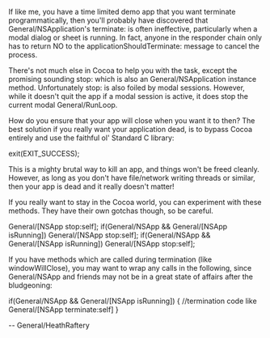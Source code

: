 If like me, you have a time limited demo app that you want terminate programmatically, then you'll probably have discovered that General/NSApplication's     terminate: is often ineffective, particularly when a modal dialog or sheet is running. In fact, anyone in the responder chain only has to return NO to the     applicationShouldTerminate: message to cancel the process.

There's not much else in Cocoa to help you with the task, except the promising sounding     stop: which is also an General/NSApplication instance method. Unfortunately     stop: is also foiled by modal sessions. However, while it doesn't quit the app if a modal session is active, it does stop the current modal General/RunLoop.

How do you ensure that your app will close when you want it to then? The best solution if you really want your application dead, is to bypass Cocoa entirely and use the faithful ol' Standard C library:

    
exit(EXIT_SUCCESS);


This is a mighty brutal way to kill an app, and things won't be freed cleanly. However, as long as you don't have file/network writing threads or similar, then your app is dead and it really doesn't matter!

If you really want to stay in the Cocoa world, you can experiment with these methods. They have their own gotchas though, so be careful.

    
General/[NSApp stop:self];
if(General/NSApp && General/[NSApp isRunning])
  General/[NSApp stop:self];
if(General/NSApp && General/[NSApp isRunning])
  General/[NSApp stop:self];


If you have methods which are called during termination (like windowWillClose), you may want to wrap any calls in the following, since General/NSApp and friends may not be in a great state of affairs after the bludgeoning:

    
if(General/NSApp && General/[NSApp isRunning])
{
  //termination code like General/[NSApp terminate:self]
}


-- General/HeathRaftery